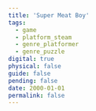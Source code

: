 ```yaml
---
title: 'Super Meat Boy'
tags:
  - game
  - platform_steam
  - genre_platformer
  - genre_puzzle
digital: true
physical: false
guide: false
pending: false
date: 2000-01-01
permalink: false
---
```


